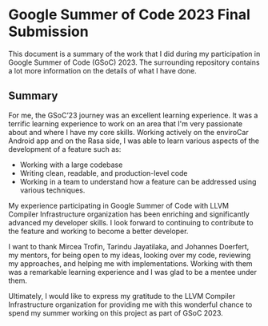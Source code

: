 # Google Summer of Code 2023 Final Submission

This document is a summary of the work that I did during my participation in Google Summer of Code (GSoC) 2023. The surrounding repository contains a lot more information on the details of what I have done.

## Summary

For me, the GSoC’23 journey was an excellent learning experience. It was a terrific learning experience to work on an area that I'm very passionate about and where I have my core skills. Working actively on the enviroCar Android app and on the Rasa side, I was able to learn various aspects of the development of a feature such as:

- Working with a large codebase
- Writing clean, readable, and production-level code
- Working in a team to understand how a feature can be addressed using various techniques.

My experience participating in Google Summer of Code with LLVM Compiler Infrastructure organization has been enriching and significantly advanced my developer skills. I look forward to continuing to contribute to the feature and working to become a better developer.

I want to thank Mircea Trofin, Tarindu Jayatilaka, and Johannes Doerfert, my mentors, for being open to my ideas, looking over my code, reviewing my approaches, and helping me with implementations. Working with them was a remarkable learning experience and I was glad to be a mentee under them.

Ultimately, I would like to express my gratitude to the LLVM Compiler Infrastructure organization for providing me with this wonderful chance to spend my summer working on this project as part of GSoC 2023.
